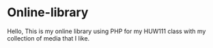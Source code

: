 # Online-library
Hello, This is my online library using PHP for my HUW111 class with my collection of media that I like.
